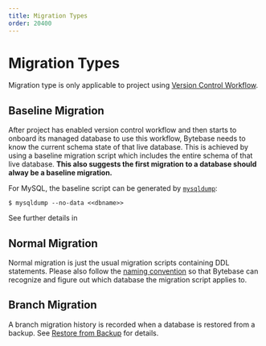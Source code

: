 ```yaml
---
title: Migration Types
order: 20400
---
```


# Migration Types

<hint-block type="info">
Migration type is only applicable to project using <a href="/docs/features/version-control">Version Control Workflow</a>.

</hint-block>

## Baseline Migration

After project has enabled version control workflow and then starts to onboard its managed database to use this workflow, Bytebase needs to know the current schema state of that live database. This is achieved by using a baseline migration script which includes the entire schema of that live database. **This also suggests the first migration to a database should alway be a baseline migration.**

For MySQL, the baseline script can be generated by [`mysqldump`](https://dev.mysql.com/doc/refman/8.0/en/mysqldump.html#option_mysqldump_no-data):

```
$ mysqldump --no-data <<dbname>>
```

See further details in

<doc-link-block url="/docs/use-bytebase/vcs-integration/create-the-first-baseline-migration" title="Create the first baseline migration"></doc-link-block>

## Normal Migration

Normal migration is just the usual migration scripts containing DDL statements. Please also follow the [naming convention](/docs/use-bytebase/vcs-integration/organize-repository-files) so that Bytebase can recognize and figure out which database the migration script applies to.

## Branch Migration

A branch migration history is recorded when a database is restored from a backup. See [Restore from Backup](/docs/use-bytebase/backup-restore-database/restore-from-backup#step-4-view-the-restored-database) for details.
